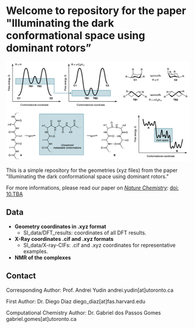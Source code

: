 # Welcome to repository for the paper "Illuminating the dark conformational space using dominant rotors”

![Image of the TOC for the paper](images/toc.png)

This is a simple repository for the geometries (xyz files) from the paper "Illuminating the dark conformational space using dominant rotors."

For more informations, please read our paper on _[Nature Chemistry](https://www.nature.com/nchem/)_: [doi: 10.TBA](TBA)

## Data
* **Geometry coordinates in .xyz format**
    * SI_data/DFT_results: coordinates of all DFT results.
* **X-Ray coordinates .cif and .xyz formats**
    * SI_data/X-ray-CIFs: .cif and .xyz coordinates for representative examples.
* **NMR of the complexes**

## Contact
Corresponding Author: Prof. Andrei Yudin andrei.yudin[at]utoronto.ca

First Author: Dr. Diego Diaz diego_diaz[at]fas.harvard.edu

Computational Chemistry Author: Dr. Gabriel dos Passos Gomes gabriel.gomes[at]utoronto.ca
